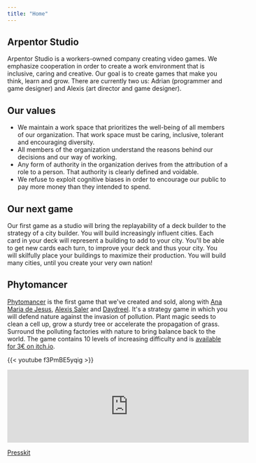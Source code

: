 ```yaml
---
title: "Home"
---
```


<section>

## Arpentor Studio

Arpentor Studio is a workers-owned company creating video games. We emphasize cooperation in order to create a work environment that is inclusive, caring and creative. Our goal is to create games that make you think, learn and grow. There are currently two us: Adrian (programmer and game designer) and Alexis (art director and game designer).
</section>

<section>

## Our values

- We maintain a work space that prioritizes the well-being of all members of our organization. That work space must be caring, inclusive, tolerant and encouraging diversity.
- All members of the organization understand the reasons behind our decisions and our way of working.
- Any form of authority in the organization derives from the attribution of a role to a person. That authority is clearly defined and voidable.
- We refuse to exploit cognitive biases in order to encourage our public to pay more money than they intended to spend.
</section>

<section>

## Our next game

Our first game as a studio will bring the replayability of a deck builder to the strategy of a city builder. You will build increasingly influent cities. Each card in your deck will represent a building to add to your city. You'll be able to get new cards each turn, to improve your deck and thus your city. You will skilfully place your buildings to maximize their production. You will build many cities, until you create your very own nation!
</section>

<section class="phytomancer-home-content">

## Phytomancer

[Phytomancer](https://daydreel.itch.io/phytomancer) is the first game that we've created and sold, along with [Ana Maria de Jesus](https://www.artstation.com/jesuslovesyou), [Alexis Saler](https://www.fossilrecords.fr/) and [Daydreel](https://daydreel.itch.io/). It's a strategy game in which you will defend nature against the invasion of pollution. Plant magic seeds to clean a cell up, grow a sturdy tree or accelerate the propagation of grass. Surround the polluting factories with nature to bring balance back to the world. The game contains 10 levels of increasing difficulty and is [available for 3€ on itch.io](https://daydreel.itch.io/phytomancer).

{{< youtube f3PmBE5yqig >}}

<div class="itch-io-widget">
    <iframe src="https://itch.io/embed/1185198" width="552" height="167" frameborder="0"><a href="https://daydreel.itch.io/phytomancer">Phytomancer by Daydreel, alexis.saler, Akaroff, adngdb</a></iframe>
</div>

[Presskit](http://adrian.gaudebert.fr/en/phytomancer/)
</section>
